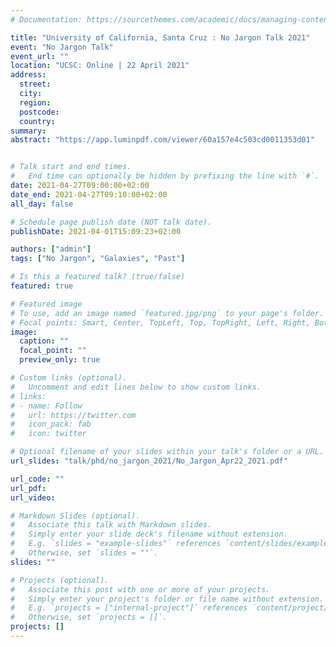 ```yaml
---
# Documentation: https://sourcethemes.com/academic/docs/managing-content/

title: "University of California, Santa Cruz : No Jargon Talk 2021"
event: "No Jargon Talk"
event_url: ""
location: "UCSC: Online | 22 April 2021"
address:
  street:
  city:
  region:
  postcode:
  country:
summary:
abstract: "https://app.luminpdf.com/viewer/60a157e4c503cd0011353d01"


# Talk start and end times.
#   End time can optionally be hidden by prefixing the line with `#`.
date: 2021-04-27T09:00:00+02:00
date_end: 2021-04-27T09:10:00+02:00
all_day: false

# Schedule page publish date (NOT talk date).
publishDate: 2021-04-01T15:09:23+02:00

authors: ["admin"]
tags: ["No Jargon", "Galaxies", "Past"]

# Is this a featured talk? (true/false)
featured: true

# Featured image
# To use, add an image named `featured.jpg/png` to your page's folder.
# Focal points: Smart, Center, TopLeft, Top, TopRight, Left, Right, BottomLeft, Bottom, BottomRight.
image:
  caption: ""
  focal_point: ""
  preview_only: true

# Custom links (optional).
#   Uncomment and edit lines below to show custom links.
# links:
# - name: Follow
#   url: https://twitter.com
#   icon_pack: fab
#   icon: twitter

# Optional filename of your slides within your talk's folder or a URL.
url_slides: "talk/phd/no_jargon_2021/No_Jargon_Apr22_2021.pdf"

url_code: ""
url_pdf:
url_video:

# Markdown Slides (optional).
#   Associate this talk with Markdown slides.
#   Simply enter your slide deck's filename without extension.
#   E.g. `slides = "example-slides"` references `content/slides/example-slides.md`.
#   Otherwise, set `slides = ""`.
slides: ""

# Projects (optional).
#   Associate this post with one or more of your projects.
#   Simply enter your project's folder or file name without extension.
#   E.g. `projects = ["internal-project"]` references `content/project/deep-learning/index.md`.
#   Otherwise, set `projects = []`.
projects: []
---
```


<!-- <iframe src="https://app.luminpdf.com/viewer/60a157e4c503cd0011353d01" frameborder="0" width="960" height="569" allowfullscreen="true" mozallowfullscreen="true" webkitallowfullscreen="true"></iframe> -->
